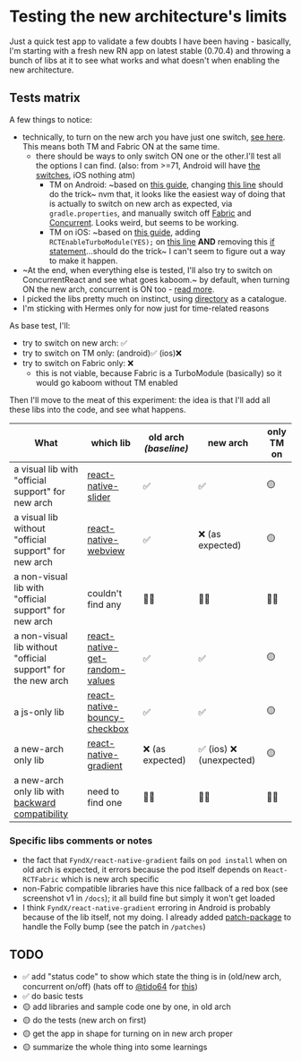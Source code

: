 # Testing the new architecture's limits

Just a quick test app to validate a few doubts I have been having - basically, I'm starting with a fresh new RN app on latest stable (0.70.4) and throwing a bunch of libs at it to see what works and what doesn't when enabling the new architecture.

## Tests matrix

A few things to notice:

- technically, to turn on the new arch you have just one switch, [see here](https://reactnative.dev/docs/next/the-new-architecture/use-app-template#enable-the-new-architecture). This means both TM and Fabric ON at the same time.
  - there should be ways to only switch ON one or the other.I'll test all the options I can find. (also: from >=71, Android will have [the switches](https://github.com/facebook/react-native/pull/35091), iOS nothing atm)
    - TM on Android: ~based on [this guide](https://reactnative.dev/docs/new-architecture-app-modules-android#6-enable-the-useturbomodules-flag-in-your-application-oncreate), changing [this line](https://github.com/kelset/react-native-new-arch-limits/blob/main/android/app/src/main/java/com/testnewarchmatrix/MainApplication.java#L56) should do the trick~ nvm that, it looks like the easiest way of doing that is actually to switch on new arch as expected, via `gradle.properties`, and manually switch off [Fabric](https://github.com/kelset/react-native-new-arch-limits/blob/main/android/app/src/main/java/com/testnewarchmatrix/MainActivity.java#L37) and [Concurrent](https://github.com/kelset/react-native-new-arch-limits/blob/main/android/app/src/main/java/com/testnewarchmatrix/MainActivity.java#L45). Looks weird, but seems to be working.
    - TM on iOS: ~based on [this guide](https://reactnative.dev/docs/new-architecture-app-modules-ios#3-enable-turbo-native-module-system), adding `RCTEnableTurboModule(YES);` on [this line](https://github.com/kelset/react-native-new-arch-limits/blob/main/ios/TestNewArchMatrix/AppDelegate.mm#L34) **AND** removing this [if statement](https://github.com/kelset/react-native-new-arch-limits/blob/main/ios/TestNewArchMatrix/AppDelegate.mm#L94)...should do the trick~ I can't seem to figure out a way to make it happen.
- ~At the end, when everything else is tested, I'll also try to switch on ConcurrentReact and see what goes kaboom.~ by default, when turning ON the new arch, concurrent is ON too - [read more](https://reactnative.dev/docs/next/react-18-and-react-native#react-18-enabled-by-default).
- I picked the libs pretty much on instinct, using [directory](https://reactnative.directory/) as a catalogue.
- I'm sticking with Hermes only for now just for time-related reasons

As base test, I'll:

- try to switch on new arch: ✅
- try to switch on TM only: (android)✅ (ios)❌
- try to switch on Fabric only: ❌
  - this is not viable, because Fabric is a TurboModule (basically) so it would go kaboom without TM enabled

Then I'll move to the meat of this experiment: the idea is that I'll add all these libs into the code, and see what happens.

| What                                                                                                                        | which lib                                                                                  | old arch _(baseline)_ | new arch | only TM on |
| --------------------------------------------------------------------------------------------------------------------------- | ------------------------------------------------------------------------------------------ | --------------------- | -------- | ---------- |
| a visual lib with "official support" for new arch                                                                           | [react-native-slider](https://github.com/callstack/react-native-slider)                    | ✅                    | ✅       | 🟡         |
| a visual lib without "official support" for new arch                                                                        | [react-native-webview](https://github.com/react-native-webview/react-native-webview)       | ✅                    | ❌ (as expected)       | 🟡         |
| a non-visual lib with "official support" for new arch                                                                       | couldn't find any                                                                          | 🤷‍♂️                    | 🤷‍♂️       | 🤷‍♂️         |
| a non-visual lib without "official support" for the new arch                                                                | [react-native-get-random-values](https://github.com/LinusU/react-native-get-random-values) | ✅                    | ✅       | 🟡         |
| a js-only lib                                                                                                               | [react-native-bouncy-checkbox](https://github.com/WrathChaos/react-native-bouncy-checkbox) | ✅                    | ✅       | 🟡         |
| a new-arch only lib                                                                                                         | [react-native-gradient](https://github.com/FyndX/react-native-gradient)                    | ❌ (as expected)      | ✅ (ios) ❌ (unexpected)       | 🟡         |
| a new-arch only lib with [backward compatibility](https://reactnative.dev/docs/the-new-architecture/backward-compatibility) | need to find one                                                                           | 🤷‍♂️                    | 🤷‍♂️       | 🤷‍♂️         |

### Specific libs comments or notes

- the fact that `FyndX/react-native-gradient` fails on `pod install` when on old arch is expected, it errors because the pod itself depends on `React-RCTFabric` which is new arch specific
- non-Fabric compatible libraries have this nice fallback of a red box (see screenshot v1 in `/docs`); it all build fine but simply it won't get loaded
- I think `FyndX/react-native-gradient` erroring in Android is probably because of the lib itself, not my doing. I already added [patch-package](https://github.com/ds300/patch-package) to handle the Folly bump (see the patch in `/patches`)

## TODO

- ✅ add "status code" to show which state the thing is in (old/new arch, concurrent on/off) (hats off to [@tido64](https://github.com/tido64) for [this](https://github.com/microsoft/react-native-test-app/blob/trunk/example/App.js#L159-L169))
- ✅ do basic tests
- 🟡 add libraries and sample code one by one, in old arch
- 🟡 do the tests (new arch on first)
- 🟡 get the app in shape for turning on in new arch proper
- 🟡 summarize the whole thing into some learnings
